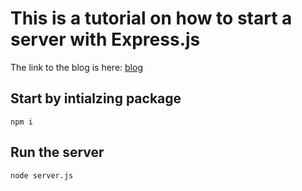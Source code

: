 # This is a tutorial on how to start a server with Express.js

The link to the blog is here:
[blog](https://hashnode.com/preview/6288ed5daad1d357809fdfa3)


## Start by intialzing package

```
npm i
```

## Run the server

```
node server.js
```
